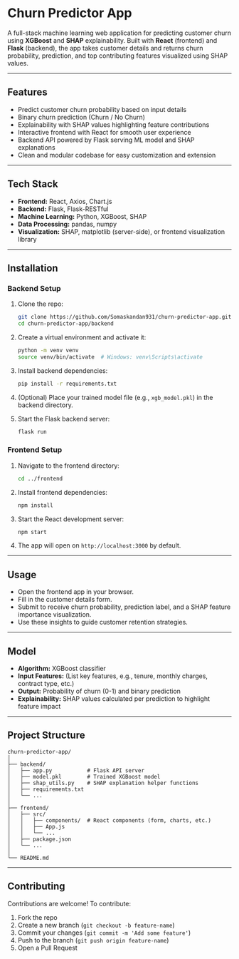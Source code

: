 # Churn Predictor App

A full-stack machine learning web application for predicting customer churn using **XGBoost** and **SHAP** explainability. Built with **React** (frontend) and **Flask** (backend), the app takes customer details and returns churn probability, prediction, and top contributing features visualized using SHAP values.

---


## Features

* Predict customer churn probability based on input details
* Binary churn prediction (Churn / No Churn)
* Explainability with SHAP values highlighting feature contributions
* Interactive frontend with React for smooth user experience
* Backend API powered by Flask serving ML model and SHAP explanations
* Clean and modular codebase for easy customization and extension

---

## Tech Stack

* **Frontend:** React, Axios, Chart.js 
* **Backend:** Flask, Flask-RESTful
* **Machine Learning:** Python, XGBoost, SHAP
* **Data Processing:** pandas, numpy
* **Visualization:** SHAP, matplotlib (server-side), or frontend visualization library

---

## Installation

### Backend Setup

1. Clone the repo:

   ```bash
   git clone https://github.com/Somaskandan931/churn-predictor-app.git
   cd churn-predictor-app/backend
   ```

2. Create a virtual environment and activate it:

   ```bash
   python -m venv venv
   source venv/bin/activate  # Windows: venv\Scripts\activate
   ```

3. Install backend dependencies:

   ```bash
   pip install -r requirements.txt
   ```

4. (Optional) Place your trained model file (e.g., `xgb_model.pkl`) in the backend directory.

5. Start the Flask backend server:

   ```bash
   flask run
   ```

### Frontend Setup

1. Navigate to the frontend directory:

   ```bash
   cd ../frontend
   ```

2. Install frontend dependencies:

   ```bash
   npm install
   ```

3. Start the React development server:

   ```bash
   npm start
   ```

4. The app will open on `http://localhost:3000` by default.

---

## Usage

* Open the frontend app in your browser.
* Fill in the customer details form.
* Submit to receive churn probability, prediction label, and a SHAP feature importance visualization.
* Use these insights to guide customer retention strategies.

---

## Model

* **Algorithm:** XGBoost classifier
* **Input Features:** (List key features, e.g., tenure, monthly charges, contract type, etc.)
* **Output:** Probability of churn (0-1) and binary prediction
* **Explainability:** SHAP values calculated per prediction to highlight feature impact

---

## Project Structure

```
churn-predictor-app/
│
├── backend/
│   ├── app.py           # Flask API server
│   ├── model.pkl        # Trained XGBoost model
│   ├── shap_utils.py    # SHAP explanation helper functions
│   ├── requirements.txt
│   └── ...
│
├── frontend/
│   ├── src/
│   │   ├── components/  # React components (form, charts, etc.)
│   │   ├── App.js
│   │   └── ...
│   ├── package.json
│   └── ...
│
└── README.md
```

---

## Contributing

Contributions are welcome! To contribute:

1. Fork the repo
2. Create a new branch (`git checkout -b feature-name`)
3. Commit your changes (`git commit -m 'Add some feature'`)
4. Push to the branch (`git push origin feature-name`)
5. Open a Pull Request

